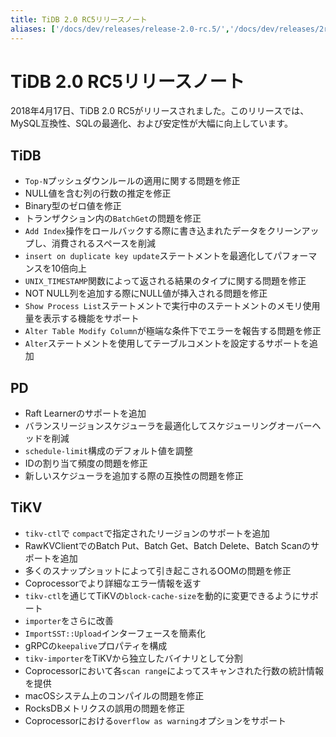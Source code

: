 ```yaml
---
title: TiDB 2.0 RC5リリースノート
aliases: ['/docs/dev/releases/release-2.0-rc.5/','/docs/dev/releases/2rc5/']
---
```


# TiDB 2.0 RC5リリースノート

2018年4月17日、TiDB 2.0 RC5がリリースされました。このリリースでは、MySQL互換性、SQLの最適化、および安定性が大幅に向上しています。

## TiDB

- `Top-N`プッシュダウンルールの適用に関する問題を修正
- NULL値を含む列の行数の推定を修正
- Binary型のゼロ値を修正
- トランザクション内の`BatchGet`の問題を修正
- `Add Index`操作をロールバックする際に書き込まれたデータをクリーンアップし、消費されるスペースを削減
- `insert on duplicate key update`ステートメントを最適化してパフォーマンスを10倍向上
- `UNIX_TIMESTAMP`関数によって返される結果のタイプに関する問題を修正
- NOT NULL列を追加する際にNULL値が挿入される問題を修正
- `Show Process List`ステートメントで実行中のステートメントのメモリ使用量を表示する機能をサポート
- `Alter Table Modify Column`が極端な条件下でエラーを報告する問題を修正
- `Alter`ステートメントを使用してテーブルコメントを設定するサポートを追加

## PD

- Raft Learnerのサポートを追加
- バランスリージョンスケジューラを最適化してスケジューリングオーバーヘッドを削減
- `schedule-limit`構成のデフォルト値を調整
- IDの割り当て頻度の問題を修正
- 新しいスケジューラを追加する際の互換性の問題を修正

## TiKV

- `tikv-ctl`で `compact`で指定されたリージョンのサポートを追加
- RawKVClientでのBatch Put、Batch Get、Batch Delete、Batch Scanのサポートを追加
- 多くのスナップショットによって引き起こされるOOMの問題を修正
- Coprocessorでより詳細なエラー情報を返す
- `tikv-ctl`を通じてTiKVの`block-cache-size`を動的に変更できるようにサポート
- `importer`をさらに改善
- `ImportSST::Upload`インターフェースを簡素化
- gRPCの`keepalive`プロパティを構成
- `tikv-importer`をTiKVから独立したバイナリとして分割
- Coprocessorにおいて各`scan range`によってスキャンされた行数の統計情報を提供
- macOSシステム上のコンパイルの問題を修正
- RocksDBメトリクスの誤用の問題を修正
- Coprocessorにおける`overflow as warning`オプションをサポート